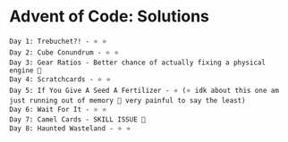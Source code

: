 # Advent of Code: Solutions

    Day 1: Trebuchet?! - ⭐ ⭐
    Day 2: Cube Conundrum - ⭐ ⭐
    Day 3: Gear Ratios - Better chance of actually fixing a physical engine 🥴
    Day 4: Scratchcards - ⭐ ⭐
    Day 5: If You Give A Seed A Fertilizer - ⭐ (⭐ idk about this one am just running out of memory 🤧 very painful to say the least)
    Day 6: Wait For It - ⭐ ⭐
    Day 7: Camel Cards - SKILL ISSUE 🤧
    Day 8: Haunted Wasteland - ⭐ ⭐
